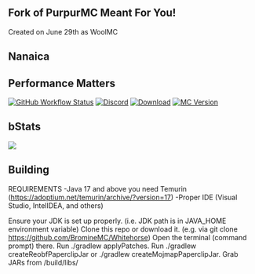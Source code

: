 ## Fork of PurpurMC Meant For You!
Created on June 29th as WoolMC
## Nanaica
## Performance Matters

  
  [![GitHub Workflow Status](https://img.shields.io/github/actions/workflow/status/NanaicaMC/Nanaica/build.yml?logo=GoogleAnalytics&logoColor=ffffff&style=for-the-badge)](https://github.com/NanaicaMC/Nanaica/actions)
  [![Discord](https://img.shields.io/discord/931595732752953375?color=5865F2&label=discord&style=for-the-badge)](https://discord.nanaicamc.tk)
  [![Download](https://img.shields.io/github/downloads/NanaicaMC/Nanaica/total?&style=for-the-badge&logoColor=ffffff)](https://github.com/NanaicaMC/Nanaica/releases/latest)
  [![MC Version](https://img.shields.io/badge/MC-1.20.2-6047ff?&logo=Webpack&style=for-the-badge&logoColor=ffffff)](https://github.com/NanaicaMC/Nanaica/releases/latest-1.20.2)
</div>

## bStats
[![](https://bstats.org/signatures/server-implementation/NanaicaMC.svg)](https://bstats.org/plugin/server-implementation/NanaicaMC/19838)


## Building
 REQUIREMENTS
 -Java 17 and above you need Temurin (https://adoptium.net/temurin/archive/?version=17)
-Proper IDE (Visual Studio, IntelIDEA, and others)


 Ensure your JDK is set up properly. (i.e. JDK path is in JAVA_HOME environment variable)
 Clone this repo or download it. (e.g. via git clone https://github.com/BromineMC/Whitehorse)
Open the terminal (command prompt) there.
 Run ./gradlew applyPatches.
 Run ./gradlew createReobfPaperclipJar or ./gradlew createMojmapPaperclipJar.
  Grab JARs from /build/libs/
